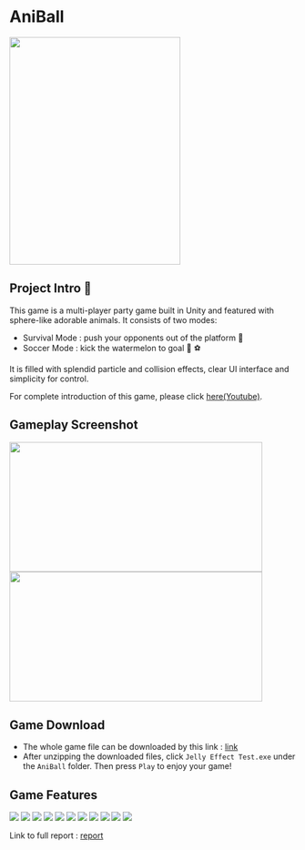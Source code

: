 # AniBall

<img src="source/AniBall_poster.jpg" width="300" height="400" />

## Project Intro :dart:

This game is a multi-player party game built in Unity and featured with sphere-like adorable animals. It consists of two modes:
* Survival Mode : push your opponents out of the platform :crown:
* Soccer Mode : kick the watermelon to goal :watermelon: :soccer:

It is filled with splendid particle and collision effects, clear UI interface and simplicity for control.

For complete introduction of this game, please click [here(Youtube)](https://www.youtube.com/watch?v=gdgMeGkt90o&list=PLgXb5F54uz95qlXoSpcCAw75EAZR2Q3zc&index=9&t=0s).

## Gameplay Screenshot

<img src="source/AniBall Demo 1.gif" width = "444" height = "228" align=center /></a>
<img src="source/AniBall Demo 2.gif" width = "444" height = "228" align=center /></a>

## Game Download

* The whole game file can be downloaded by this link : [link](https://www.dropbox.com/s/pke7fkc7zdl1dmh/AniBall.zip?dl=0)
* After unzipping the downloaded files, click `Jelly Effect Test.exe` under the `AniBall` folder. Then press `Play` to enjoy your game!

## Game Features

<img src="source/intro page/Game Intro_page-0005.jpg"/></a>
<img src="source/intro page/Game Intro_page-0006.jpg"/></a>
<img src="source/intro page/Game Intro_page-0007.jpg"/></a>
<img src="source/intro page/Game Intro_page-0008.jpg"/></a>
<img src="source/intro page/Game Intro_page-0009.jpg"/></a>
<img src="source/intro page/Game Intro_page-0010.jpg"/></a>
<img src="source/intro page/Game Intro_page-0011.jpg"/></a>
<img src="source/intro page/Game Intro_page-0012.jpg"/></a>
<img src="source/intro page/Game Intro_page-0013.jpg"/></a>
<img src="source/intro page/Game Intro_page-0015.jpg"/></a>
<img src="source/intro page/Game Intro_page-0016.jpg"/></a>

Link to full report : [report](https://github.com/MaxHsu88/AniBall/blob/master/source/Game%20Intro.pdf)
